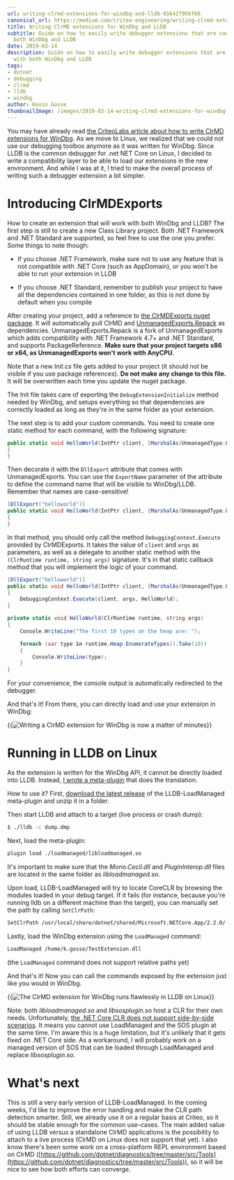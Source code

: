```yaml
---
url: writing-clrmd-extensions-for-windbg-and-lldb-916427956f66
canonical_url: https://medium.com/criteo-engineering/writing-clrmd-extensions-for-windbg-and-lldb-916427956f66
title: Writing ClrMD extensions for WinDbg and LLDB
subtitle: Guide on how to easily write debugger extensions that are compatible with
  both WinDbg and LLDB
date: 2019-03-14
description: Guide on how to easily write debugger extensions that are compatible
  with both WinDbg and LLDB
tags:
- dotnet
- debugging
- clrmd
- lldb
- windbg
author: Kevin Gosse
thumbnailImage: /images/2019-03-14-writing-clrmd-extensions-for-windbg-and-lldb-916427956f66-1.webp
---
```


You may have already read [the CriteoLabs article about how to write ClrMD extensions for WinDbg](https://labs.criteo.com/2017/06/clrmd-part-5-how-to-use-clrmd-to-extend-sos-in-windbg/). As we move to Linux, we realized that we could not use our debugging toolbox anymore as it was written for WinDbg. Since LLDB is the common debugger for .net NET Core on Linux, I decided to write a compatibility layer to be able to load our extensions in the new environment. And while I was at it, I tried to make the overall process of writing such a debugger extension a bit simpler.

# Introducing ClrMDExports

How to create an extension that will work with both WinDbg and LLDB? The first step is still to create a new Class Library project. Both .NET Framework and .NET Standard are supported, so feel free to use the one you prefer. Some things to note though:

* If you choose .NET Framework, make sure not to use any feature that is not compatible with .NET Core (such as AppDomain), or you won't be able to run your extension in LLDB

* If you choose .NET Standard, remember to publish your project to have all the dependencies contained in one folder, as this is not done by default when you compile

After creating your project, add a reference to [the ClrMDExports nuget package](https://www.nuget.org/packages/ClrMDExports/). It will automatically pull ClrMD and [UnmanagedExports.Repack](https://www.nuget.org/packages/UnmanagedExports.Repack/) as dependencies. UnmanagedExports.Repack is a fork of UnmanagedExports which adds compatibility with .NET Framework 4.7+ and .NET Standard, and supports PackageReference. **Make sure that your project targets x86 or x64, as UnmanagedExports won't work with AnyCPU.**

Note that a new *Init.cs* file gets added to your project (it should not be visible if you use package references). **Do not make any change to this file.** It will be overwritten each time you update the nuget package.

The Init file takes care of exporting the `DebugExtensionInitialize` method needed by WinDbg, and setups everything so that dependencies are correctly loaded as long as they're in the same folder as your extension.

The next step is to add your custom commands. You need to create one static method for each command, with the following signature:

```csharp
public static void HelloWorld(IntPtr client, [MarshalAs(UnmanagedType.LPStr)] string args)
{
}
```

Then decorate it with the `DllExport` attribute that comes with UnmanagedExports. You can use the `ExportName` parameter of the attribute to define the command name that will be visible to WinDbg/LLDB. Remember that names are case-sensitive!

```csharp
[DllExport("helloworld")]
public static void HelloWorld(IntPtr client, [MarshalAs(UnmanagedType.LPStr)] string args)
{
}
```

In that method, you should only call the method `DebuggingContext.Execute` provided by ClrMDExports. It takes the value of `client` and `args` as parameters, as well as a delegate to another static method with the `(ClrRuntime runtime, string args)` signature. It's in that static callback method that you will implement the logic of your command.

```csharp
[DllExport("helloworld")]
public static void HelloWorld(IntPtr client, [MarshalAs(UnmanagedType.LPStr)] string args)
{
    DebuggingContext.Execute(client, args, HelloWorld);
}

private static void HelloWorld(ClrRuntime runtime, string args)
{
    Console.WriteLine("The first 10 types on the heap are: ");

    foreach (var type in runtime.Heap.EnumerateTypes().Take(10))
    {
        Console.WriteLine(type);
    }
}
```

For your convenience, the console output is automatically redirected to the debugger.

And that's it! From there, you can directly load and use your extension in WinDbg:

{{<image classes="fancybox" src="/images/2019-03-14-writing-clrmd-extensions-for-windbg-and-lldb-916427956f66-1.webp" title="Writing a ClrMD extension for WinDbg is now a matter of minutes" >}}

# Running in LLDB on Linux

As the extension is written for the WinDbg API, it cannot be directly loaded into LLDB. Instead, [I wrote a meta-plugin](https://github.com/kevingosse/LLDB-LoadManaged/) that does the translation.

How to use it? First, [download the latest release](https://github.com/kevingosse/LLDB-LoadManaged/releases) of the LLDB-LoadManaged meta-plugin and unzip it in a folder.

Then start LLDB and attach to a target (live process or crash dump):

```bash
$ ./lldb -c dump.dmp
```

Next, load the meta-plugin:

```bash
plugin load ./loadmanaged/libloadmanaged.so
```

It's important to make sure that the *Mono.Cecil.dll* and *PluginInterop.dll* files are located in the same folder as *libloadmanaged.so*.

Upon load, LLDB-LoadManaged will try to locate CoreCLR by browsing the modules loaded in your debug target. If it fails (for instance, because you're running lldb on a different machine than the target), you can manually set the path by calling `SetClrPath`:

```bash
SetClrPath /usr/local/share/dotnet/shared/Microsoft.NETCore.App/2.2.0/
```

Lastly, load the WinDbg extension using the `LoadManaged` command:

```bash
LoadManaged /home/k.gosse/TestExtension.dll
```

(the `LoadManaged` command does not support relative paths yet)

And that's it! Now you can call the commands exposed by the extension just like you would in WinDbg.

{{<image classes="fancybox" src="/images/2019-03-14-writing-clrmd-extensions-for-windbg-and-lldb-916427956f66-2.webp" title="The ClrMD extension for WinDbg runs flawlessly in LLDB on Linux" >}}

Note: both *libloadmanaged.so* and *libsosplugin.so* host a CLR for their own needs. Unfortunately, [the .NET Core CLR does not support side-by-side scenarios](https://github.com/dotnet/coreclr/issues/22529). It means you cannot use LoadManaged and the SOS plugin at the same time. I'm aware this is a huge limitation, but it's unlikely that it gets fixed on .NET Core side. As a workaround, I will probably work on a managed version of SOS that can be loaded through LoadManaged and replace *libsosplugin.so*.

# What's next

This is still a very early version of LLDB-LoadManaged. In the coming weeks, I'd like to improve the error handling and make the CLR path detection smarter. Still, we already use it on a regular basis at Criteo, so it should be stable enough for the common use-cases. The main added value of using LLDB versus a standalone ClrMD applications is the possibility to attach to a live process (ClrMD on Linux does not support that yet). I also know there's been some work on a cross-platform REPL environment based on ClrMD ([https://github.com/dotnet/diagnostics/tree/master/src/Tools](https://github.com/dotnet/diagnostics/tree/master/src/Tools)), so it will be nice to see how both efforts can converge.
